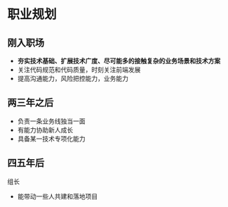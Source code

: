 # 职业规划

## 刚入职场

- **夯实技术基础、扩展技术广度、尽可能多的接触复杂的业务场景和技术方案**
- 关注代码规范和代码质量，时刻关注前端发展
- 提高沟通能力，风险把控能力，业务能力

## 两三年之后
- 负责一条业务线独当一面
- 有能力协助新人成长
- 具备某一技术专项化能力

## 四五年后

组长

- 能带动一些人共建和落地项目